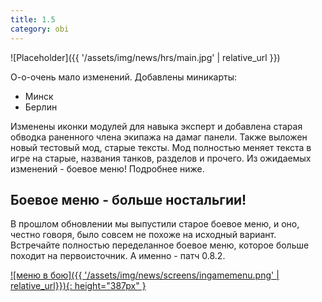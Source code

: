 ```yaml
---
title: 1.5
category: obi
---
```


![Placeholder]({{ '/assets/img/news/hrs/main.jpg' | relative_url }})

О-о-очень мало изменений. Добавлены миникарты:
- Минск
- Берлин

Изменены иконки модулей для навыка эксперт и добавлена старая обводка раненного члена экипажа на дамаг панели. 
Также выложен новый тестовый мод, старые тексты. Мод полностью меняет текста в игре на старые, названия танков, разделов и прочего. 
Из ожидаемых изменений - боевое меню! Подробнее ниже.

## Боевое меню - больше ностальгии!

В прошлом обновлении мы выпустили старое боевое меню, и оно, честно говоря, было совсем не похоже на исходный вариант. 
Встречайте полностью переделанное боевое меню, которое больше походит на первоисточник. А именно - патч 0.8.2.

[![меню в бою]({{ '/assets/img/news/screens/ingamemenu.png' | relative_url}}){: height="387px" }](/assets/img/news/screens/ingamemenu.png)